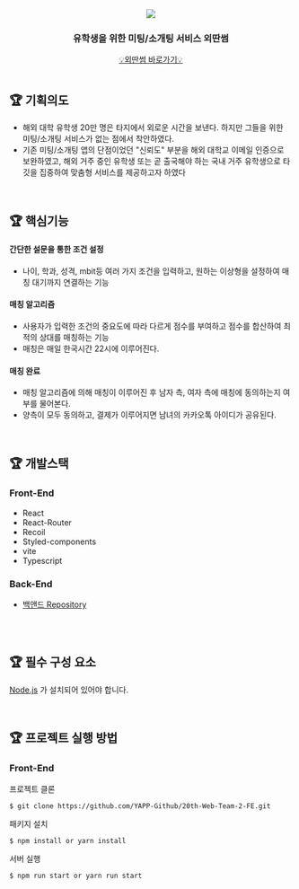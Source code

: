 <div align="center">
    <img src="https://user-images.githubusercontent.com/84016039/189094201-9bf798c6-9870-484d-bbd7-780d23f5a719.png" />
</div>

### <div align="center">유학생을 위한 미팅/소개팅 서비스 외딴썸</div>

<div align="center">
    <a href="https://intro.lonessum.com/">💡외딴썸 바로가기💡</a>
</div>

<br />

## 🏆 기획의도

- 해외 대학 유학생 20만 명은 타지에서 외로운 시간을 보낸다. 하지만 그들을 위한 미팅/소개팅 서비스가 없는 점에서 착안하였다.
- 기존 미팅/소개팅 앱의 단점이었던 "신뢰도" 부분을 해외 대학교 이메일 인증으로 보완하였고, 해외 거주 중인 유학생 또는 곧 출국해야 하는 국내 거주 유학생으로 타깃을 집중하여 맞춤형 서비스를 제공하고자 하였다
<br />

## 🏆 핵심기능

#### 간단한 설문을 통한 조건 설정
  - 나이, 학과, 성격, mbit등 여러 가지 조건을 입력하고, 원하는 이상형을 설정하여 매칭 대기까지 연결하는 기능 
#### 매칭 알고리즘
  - 사용자가 입력한 조건의 중요도에 따라 다르게 점수를 부여하고 점수를 합산하여 최적의 상대를 매칭하는 기능
  - 매칭은 매일 한국시간 22시에 이루어진다. 
#### 매칭 완료
  - 매칭 알고리즘에 의해 매칭이 이루어진 후 남자 측, 여자 측에 매칭에 동의하는지 여부를 물어본다.
  - 양측이 모두 동의하고, 결제가 이루어지면 남녀의 카카오톡 아이디가 공유된다.

<br />

## 🏆 개발스택

### Front-End

- React
- React-Router
- Recoil
- Styled-components
- vite
- Typescript

### Back-End

- [백앤드 Repository](https://github.com/YAPP-Github/20th-Web-Team-2-BE)

<br />


<br />

## 🏆 필수 구성 요소

[Node.js](https://nodejs.org/ko/) 가 설치되어 있어야 합니다.

<br />

## 🏆 프로젝트 실행 방법

### Front-End

프로젝트 클론

```shell
$ git clone https://github.com/YAPP-Github/20th-Web-Team-2-FE.git
```

패키지 설치

```shell
$ npm install or yarn install
```

서버 실행

```shell
$ npm run start or yarn run start
```